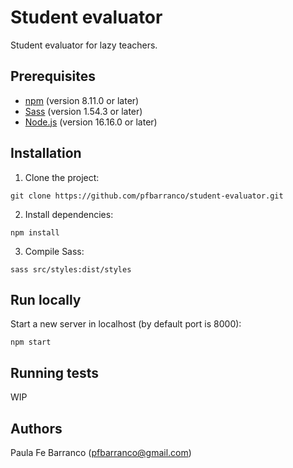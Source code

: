 # Student evaluator
Student evaluator for lazy teachers.

## Prerequisites

- [npm](https://www.npmjs.com/) (version 8.11.0 or later)
- [Sass](https://sass-lang.com/) (version 1.54.3 or later)
- [Node.js](https://nodejs.org/es/) (version 16.16.0 or later)

## Installation


1. Clone the project:
~~~
git clone https://github.com/pfbarranco/student-evaluator.git
~~~

2. Install dependencies:
~~~
npm install
~~~

3. Compile Sass:
~~~
sass src/styles:dist/styles
~~~

## Run locally

Start a new server in localhost (by default port is 8000):
~~~
npm start
~~~

## Running tests

WIP

## Authors

Paula Fe Barranco (pfbarranco@gmail.com)